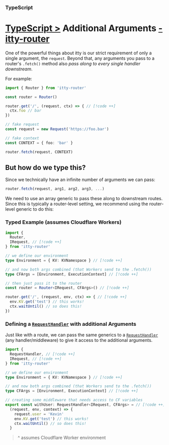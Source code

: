 ### TypeScript
# <u>TypeScript ></u> Additional Arguments <u>- itty-router</u>

One of the powerful things about itty is our strict requirement of only a single argument, the `request`.  Beyond that, any arguments you pass to a router's `.fetch()` method also *pass along to every single handler downstream*.

For example:

```ts
import { Router } from 'itty-router'

const router = Router()

router.get('/', (request, ctx) => { // [!code ++]
  ctx.foo // bar
})

// fake request
const request = new Request('https://foo.bar')

// fake context
const CONTEXT = { foo: 'bar' }

router.fetch(request, CONTEXT)
```

## But how do we type this?

Since we technically have an infinite number of arguments we can pass:
```ts
router.fetch(request, arg1, arg2, arg3, ...)
```

We need to use an array generic to pass these along to downstream routes.  Since this is typically a router-level setting, we recommend using the router-level generic to do this:

### Typed Example (assumes Cloudflare Workers)

```ts
import { 
  Router,
  IRequest, // [!code ++]
} from 'itty-router'

// we define our environment
type Environment = { KV: KVNamespace } // [!code ++]

// and now both args combined (that Workers send to the .fetch())
type CFArgs = [Environment, ExecutionContext] // [!code ++]

// then just pass it to the router
const router = Router<IRequest, CFArgs>() // [!code ++]

router.get('/', (request, env, ctx) => { // [!code ++]
  env.KV.get('test') // this works!
  ctx.waitUntil() // so does this!
})
```

### Defining a [`RequestHandler`](/itty-router/typescript/api#requesthandler) with additional Arguments
Just like with a route, we can pass the same generics to a [`RequestHandler`](/itty-router/typescript/api#requesthandler) (any handler/middleware) to give it access to the additional arguments.
```ts
import { 
  RequestHandler, // [!code ++]
  IRequest, // [!code ++]
} from 'itty-router'

// we define our environment
type Environment = { KV: KVNamespace } // [!code ++]

// and now both args combined (that Workers send to the .fetch())
type CFArgs = [Environment, ExecutionContext] // [!code ++]

// creating some middleware that needs access to CF variables
export const withUser: RequestHandler<IRequest, CFArgs> = // [!code ++]
  (request, env, context) => {
    request.user = 'Kevin'
    env.KV.get('test') // this works!
    ctx.waitUntil() // so does this!
  }
```
> ^ assumes Cloudflare Worker environment
